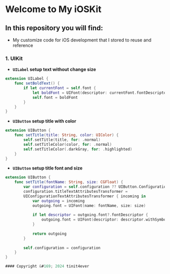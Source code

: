 # Welcome to My iOSKit

## In this repository you will find:
* My customize code for iOS development that I stored to reuse and reference

### 1. UIKit
- **`UILabel` setup text without change size**  
```Swift
extension UILabel {
    func setBoldText() {    
        if let currentFont = self.font {
            let boldFont = UIFont(descriptor: currentFont.fontDescriptor.withSymbolicTraits(.traitBold)!, size: currentFont.pointSize)
            self.font = boldFont
        }
    }
}
```

- **`UIButton` setup title with color**
```Swift
extension UIButton {
    func setTitle(title: String, color: UIColor) {
        self.setTitle(title, for: .normal)
        self.setTitleColor(color, for: .normal)
        self.setTitleColor(.darkGray, for: .highlighted)
    }
}
```

- **`UIButton` setup title font and size**
```Swift
extension UIButton {
    func setTitle(fontName: String, size: CGFloat) {
        var configuration = self.configuration ?? UIButton.Configuration.gray()
        configuration.titleTextAttributesTransformer =
        UIConfigurationTextAttributesTransformer { incoming in
            var outgoing = incoming
            outgoing.font = UIFont(name: fontName, size: size)
            
            if let descriptor = outgoing.font?.fontDescriptor {
                outgoing.font = UIFont(descriptor: descriptor.withSymbolicTraits(.traitBold)!, size: size)
            }
            
            return outgoing
        }
        
        self.configuration = configuration
    }
}

#### Copyright &#169; 2024 tinit4ever

